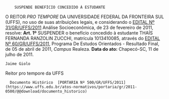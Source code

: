         SUSPENDE BENEFÍCIO CONCEDIDO À ESTUDANTE  

 O REITOR *PRO TEMPORE*  DA UNIVERSIDADE FEDERAL DA FRONTEIRA SUL (UFFS), no uso de suas atribuições legais, e considerando o [EDITAL Nº 31/GR/UFFS/2011](https://www.uffs.edu.br/atos-normativos/edital/gr/2011-0031) Análise Socioeconômica, de 23 de fevereiro de 2011, resolve:   **Art. 1º**  SUSPENDER o benefício concedido à estudante THAÍS FERNANDA RANZOLIN ZUCCHI, matrícula 1013410085, através do [EDITAL Nº 60/GR/UFFS/2011](https://www.uffs.edu.br/atos-normativos/edital/gr/2011-0060), Programa De Estudos Orientados - Resultado Final, de 05 de abril de 2011, *Campus*  Realeza.        **Data do ato:** Chapecó-SC, 11 de julho de 2011.   
 

    Jaime Giolo    
 Reitor pro tempore da UFFS 

      Documento Histórico  [PORTARIA Nº 500/GR/UFFS/2011](https://www.uffs.edu.br/atos-normativos/portaria/gr/2011-0500/@@download/documento_historico)     
      